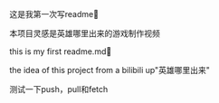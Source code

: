 这是我第一次写readme🙂

本项目灵感是英雄哪里出来的游戏制作视频

this is my first readme.md🙂

the idea of this project from a bilibili up"英雄哪里出来"

测试一下push，pull和fetch